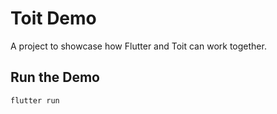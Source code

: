 # Toit Demo

A project to showcase how Flutter and Toit can work together.

## Run the Demo

``` shell
flutter run
```